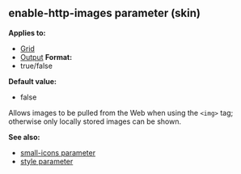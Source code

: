 ## enable-http-images parameter (skin)

<!-- -->
**Applies to:**
+   [Grid](/ref/%7Bskin%7D/control/grid.md) 
+   [Output](/ref/%7Bskin%7D/control/output.md) <!-- -->
**Format:**
+   true/false
<!-- -->
**Default value:**
+   false


Allows images to be pulled from the Web when using the `<img>`
tag; otherwise only locally stored images can be shown.

**See also:**
+   [small-icons parameter](/ref/%7Bskin%7D/param/small-icons.md) 
+   [style parameter](/ref/%7Bskin%7D/param/style.md) 